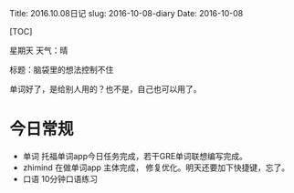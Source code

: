 Title: 2016.10.08日记
slug: 2016-10-08-diary
Date: 2016-10-08

[TOC]

星期天 天气：晴

标题：脑袋里的想法控制不住

单词好了，是给别人用的？也不是，自己也可以用了。



# 今日常规

- 单词 托福单词app今日任务完成，若干GRE单词联想编写完成。
- zhimind 在做单词app 主体完成， 修复优化。明天还要加下快捷键，忘了。
- 口语 10分钟口语练习

